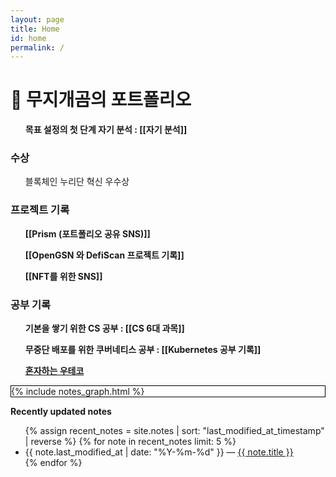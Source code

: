 ```yaml
---
layout: page
title: Home
id: home
permalink: /
---
```


# 🌈 무지개곰의 포트폴리오

<div>
  <ul style="font-weight: bold">목표 설정의 첫 단계 자기 분석 : 
    <span style="font-weight: bold">[[자기 분석]]</span>
  </ul>
  <h3>수상</h3>
  <ul>블록체인 누리단 혁신 우수상</ul>
    <h3> 프로젝트 기록 </h3>
    <ul style="font-weight: bold">
	    <span style="font-weight: bold">[[Prism (포트폴리오 공유 SNS)]]</span>
    </ul>
    <ul style="font-weight: bold">
	    <span style="font-weight: bold">[[OpenGSN 와 DefiScan 프로젝트 기록]]</span>
    </ul>
    <ul style="font-weight: bold">
	    <span style="font-weight: bold">[[NFT를 위한 SNS]]</span>
    </ul>
  <h3> 공부 기록 </h3>
  <ul style="font-weight: bold">기본을 쌓기 위한 CS 공부 : 
    <span style="font-weight: bold">[[CS 6대 과목]]</span>
  </ul>
  <ul style="font-weight: bold">무중단 배포를 위한 쿠버네티스 공부 : 
    <span style="font-weight: bold">[[Kubernetes 공부 기록]]</span>
  </ul>
  <ul>
  <span style="font-weight: bold"><a href="https://www.youtube.com/channel/UCz7xhiKgrdhwFRxfvpnUriw">혼자하는 우테코</a></span>
  </ul>
</div>

<div class="graph_background">
  <div>{% include notes_graph.html %}</div>
</div>

<strong>Recently updated notes</strong>

<ul>
  {% assign recent_notes = site.notes | sort: "last_modified_at_timestamp" | reverse %}
  {% for note in recent_notes limit: 5 %}
    <li>
      {{ note.last_modified_at | date: "%Y-%m-%d" }} — <a class="internal-link" href="{{ note.url }}">{{ note.title }}</a>
    </li>
  {% endfor %}
</ul>

<style>
  .wrapper {
    max-width: 46em;
  }
  .graph_background {
    border: 1px solid black;
  }
</style>
